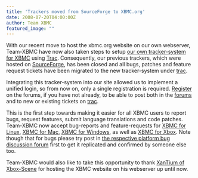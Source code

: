 ```yaml
---
title: 'Trackers moved from SourceForge to XBMC.org'
date: 2008-07-20T04:00:00Z
author: Team XBMC
featured_image: ""
---
```

With our recent move to host the xbmc.org website on our own webserver, Team-XBMC have now also taken steps to setup [our own tracker-system for XBMC](http://trac.xbmc.org/) using [Trac](http://trac.edgewall.org/). Consequently, our previous trackers, which were hosted on [SourceForge](https://sourceforge.net/projects/xbmc/), has been closed and all bugs, patches and feature request tickets have been migrated to the new tracker-system under [trac](http://trac.xbmc.org).

 Integrating this tracker-system into our site allowed us to implement a unified login, so from now on, only a single registration is required. [Register](https://forum.kodi.tv/register.php) on the forums, if you have not already, to be able to post both in the [forums](https://forum.kodi.tv/) and to new or existing tickets on [trac](http://trac.xbmc.org/).

 This is the first step towards making it easier for all XBMC users to report bugs, request features, submit language translations and code patches. Team-XBMC now accept bug-reports and feature-requests for [XBMC for Linux](https://kodi.wiki/download/), [XBMC for Mac](https://kodi.wiki/download/), [XBMC for Windows](https://kodi.wiki/download/), as well as [XBMC for Xbox](https://kodi.wiki/download/). Note though that for bugs please try post in [the respective platform bug discussion forum](https://forum.kodi.tv/) first to get it replicated and confirmed by someone else too.

 Team-XBMC would also like to take this opportunity to thank [XanTium of Xbox-Scene](http://www.xbox-scene.com) for hosting the XBMC website on his webserver up until now.

 